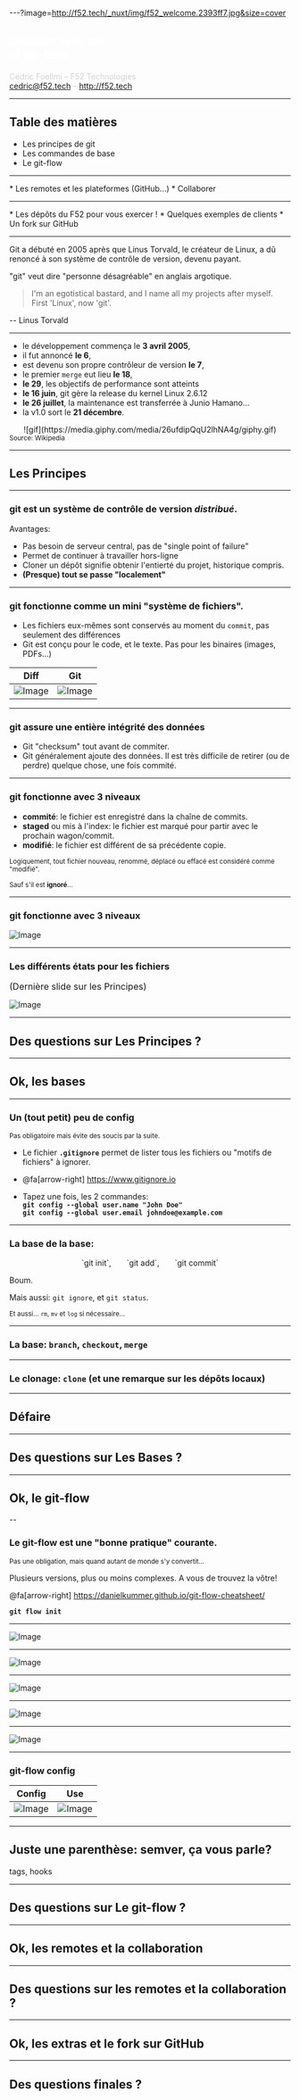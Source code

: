---?image=http://f52.tech/_nuxt/img/f52_welcome.2393ff7.jpg&size=cover

<span class="menu-title" style="display: none;">Débuter avec Git et Git-flow</span>

## <span style="color: white;"> Débuter avec git<br/>et git-flow</span>

<span style="color: lightgray;">Cédric Foellmi – F52 Technologies<br/>cedric@f52.tech –</span> http://f52.tech

---

## Table des matières

* Les principes de git
* Les commandes de base
* Le git-flow
<hr>
* Les <span class="code">remotes</span> et les plateformes (GitHub...)
* Collaborer
<hr>
* Les dépôts du F52 pour vous exercer !
* Quelques exemples de clients
* Un fork sur GitHub


---

<span class="menu-title" style="display: none">Historique 1</span>

Git a débuté en 2005 après que Linus Torvald, le créateur de Linux, a dû
renoncé à son système de contrôle de version, devenu payant.

"git" veut dire "personne désagréable" en anglais argotique.

> I'm an egotistical bastard, and I name all my projects after myself. First 'Linux', now 'git'.

-- Linus Torvald

---

<span class="menu-title" style="display: none">Historique 2</span>

* le développement commença le **3 avril 2005**,
* il fut annoncé **le 6**,
* est devenu son propre contrôleur de version **le 7**,
* le premier `merge` eut lieu **le 18**,
* **le 29**, les objectifs de performance sont atteints
* **le 16 juin**, git gère la release du kernel Linux 2.6.12
* **le 26 juillet**, la maintenance est transferrée à Junio Hamano...
* la v1.0 sort le **21 décembre**.

<center>![gif](https://media.giphy.com/media/26ufdipQqU2lhNA4g/giphy.gif)</center>
<small>Source: Wikipedia</small>

---

## Les Principes

---

<span class="menu-title" style="display: none">Les principes I</span>

### git est un système de contrôle de version *distribué*.

Avantages:

* Pas besoin de serveur central, pas de "single point of failure"
* Permet de continuer à travailler hors-ligne
* Cloner un dépôt signifie obtenir l'entierté du projet, historique compris.
* **(Presque) tout se passe "localement"**

---

<span class="menu-title" style="display: none">Les principes II</span>

### git fonctionne comme un mini "système de fichiers".

* Les fichiers eux-mêmes sont conservés au moment du `commit`, pas seulement des différences
* Git est conçu pour le code, et le texte. Pas pour les binaires (images, PDFs...)

Diff | Git
---- | ---
![Image](https://git-scm.com/book/en/v2/images/deltas.png) | ![Image](https://git-scm.com/book/en/v2/images/snapshots.png)


---

<span class="menu-title" style="display: none">Les principes III</span>

### git assure une entière intégrité des données

* Git "checksum" tout avant de commiter.
* Git généralement ajoute des données. Il est très difficile de retirer (ou de perdre) quelque chose, une fois commité.

---

<span class="menu-title" style="display: none">Les principes IV</span>

### git fonctionne avec 3 niveaux

* **commité**: le fichier est enregistré dans la chaîne de commits.
* **staged** ou mis à l'index: le fichier est marqué pour partir avec le prochain wagon/commit.
* **modifié**: le fichier est différent de sa précédente copie.

<small>Logiquement, tout fichier nouveau, renommé, déplacé ou effacé est considéré comme "modifié".</small>

<small>Sauf s'il est **ignoré**...</small>

---
<span class="menu-title" style="display: none">Les principes IV (image)</span>

### git fonctionne avec 3 niveaux

![Image](https://git-scm.com/book/en/v2/images/areas.png)


---

<span class="menu-title" style="display: none">Les principes V</span>

### Les différents états pour les fichiers

<span style="font-size: medium; opacity=0.6;">(Dernière slide sur les Principes)</span>

![Image](https://git-scm.com/book/en/v2/images/lifecycle.png)

---

## Des questions sur Les Principes ?

---

## Ok, les bases

---

<span class="menu-title" style="display: none">Un (tout petit) peu de config</span>

### Un (tout petit) peu de config

<small>Pas obligatoire mais évite des soucis par la suite.</small>

* Le fichier **`.gitignore`** permet de lister tous les fichiers ou "motifs de fichiers" à ignorer.
* @fa[arrow-right] https://www.gitignore.io

* Tapez une fois, les 2 commandes:<br/>
**`git config --global user.name "John Doe"`**<br/>
**`git config --global user.email johndoe@example.com`**


---

<span class="menu-title" style="display: none">Les commandes vraiment de base</span>

### La base de la base:

<center>`git init`, &nbsp; &nbsp; &nbsp; `git add`, &nbsp; &nbsp; &nbsp;  `git commit`</center>

Boum.

Mais aussi: `git ignore`, et `git status`.

<small>Et aussi... `rm`, `mv` et `log` si nécessaire...</small>

---

<span class="menu-title" style="display: none">Les commandes de base +</span>

### La base: `branch`, `checkout`, `merge`


---

<span class="menu-title" style="display: none">clone</span>

### Le clonage: `clone` (et une remarque sur les dépôts locaux)

---

<span class="menu-title" style="display: none">Défaire</span>

## Défaire

---

## Des questions sur Les Bases ?

---

## Ok, le git-flow

--

<span class="menu-title" style="display: none">git-flow</span>

### Le git-flow est une "bonne pratique" courante.

<small>Pas une obligation, mais quand autant de monde s'y convertit...</small>

Plusieurs versions, plus ou moins complexes. A vous de trouvez la vôtre!

@fa[arrow-right] https://danielkummer.github.io/git-flow-cheatsheet/

**`git flow init`**

---

<span class="menu-title" style="display: none">git-flow - 1</span>

![Image](./assets/img/git-flow.001.png)

---

<span class="menu-title" style="display: none">git-flow - 2</span>

![Image](./assets/img/git-flow.002.png)

---

<span class="menu-title" style="display: none">git-flow - 3</span>

![Image](./assets/img/git-flow.003.png)

---

<span class="menu-title" style="display: none">git-flow - 4</span>

![Image](./assets/img/git-flow.004.png)

---

<span class="menu-title" style="display: none">git-flow - 5</span>

![Image](./assets/img/git-flow.005.png)

---

<span class="menu-title" style="display: none">git-flow - config</span>

### git-flow config

Config | Use
------ | ---
![Image](./assets/img/git-flow-config-2.png) | ![Image](./assets/img/git-flow-config-3.png)

---

## Juste une parenthèse: semver, ça vous parle?

tags, hooks

---

## Des questions sur Le git-flow ?

---

## Ok, les remotes et la collaboration

---

## Des questions sur les remotes et la collaboration ?

---

## Ok, les extras et le fork sur GitHub

---

## Des questions finales ?
